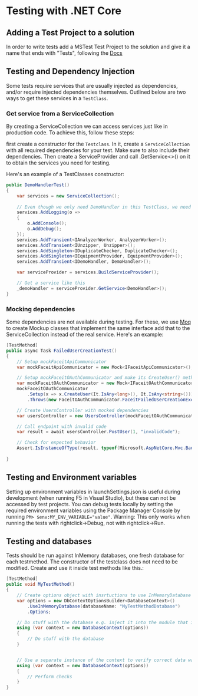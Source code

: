 # Testing with .NET Core

## Adding a Test Project to a solution
In order to write tests add a MSTest Test Project to the solution and give it a name that ends with "Tests", following the [Docs]("https://docs.microsoft.com/en-us/dotnet/core/testing/unit-testing-with-mstest")

## Testing and Dependency Injection
Some tests require services that are usually injected as dependencies, and/or require injected dependencies themselves. 
Outlined below are two ways to get these services in a `TestClass`.

### Get service from a ServiceCollection
By creating a ServiceCollection we can access services just like in production code. To achieve this, follow these steps:

first create a constructor for the `Testclass`. In it, create a `ServiceCollection` with all required dependencies for your test. Make sure to also include their dependencies. Then create a ServiceProvider and call .GetService<>() on it to obtain the services you need for testing.

Here's an example of a TestClasses constructor:
```csharp
public DemoHandlerTest()
{
    var services = new ServiceCollection();
    
    // Even though we only need DemoHandler in this TestClass, we need to add all the services required by DemoHandler as well.
    services.AddLogging(o =>
    {
        o.AddConsole();
        o.AddDebug();
    });
    services.AddTransient<IAnalyzerWorker, AnalyzerWorker>();
    services.AddTransient<IUnzipper, Unzipper>();
    services.AddSingleton<IDuplicateChecker, DuplicateChecker>();
    services.AddSingleton<IEquipmentProvider, EquipmentProvider>();
    services.AddTransient<IDemoHandler, DemoHandler>();

    var serviceProvider = services.BuildServiceProvider();

    // Get a service like this
    _demoHandler = serviceProvider.GetService<DemoHandler>();
}
```	

### Mocking dependencies
Some dependencies are not available during testing. For these, we use [Moq](MOQ) to create Mockup classes that implement the same interface  add that to the ServiceCollection instead of the real service. Here's an example:
```csharp
[TestMethod]
public async Task FailedUserCreationTest()
{
    // Setup mockFaceitApiCommunicator
    var mockFaceitApiCommunicator = new Mock<IFaceitApiCommunicator>();

    // Setup mockFaceitOAuthCommunicator and make its CreateUser() method throw a FaceitFailedUserCreationException
    var mockFaceitOAuthCommunicator = new Mock<IFaceitOAuthCommunicator>();
    mockFaceitOAuthCommunicator
        .Setup(x => x.CreateUser(It.IsAny<long>(), It.IsAny<string>()))
        .Throws(new FaceitOAuthCommunicator.FaceitFailedUserCreationException(""));

    // Create UsersController with mocked dependencies
    var usersController = new UsersController(mockFaceitOAuthCommunicator.Object, mockFaceitApiCommunicator.Object);

    // Call endpoint with invalid code
    var result = await usersController.PostUser(1, "invalidCode");

    // Check for expected behavior
    Assert.IsInstanceOfType(result, typeof(Microsoft.AspNetCore.Mvc.BadRequestResult));
    
}
```

## Testing and Environment variables
Setting up environment variables in launchSettings.json is useful during development (when running F5 in Visual Studio), but these can not be accessed by test projects. You can debug tests locally by setting the required environment variables using the Package Manager Console by running `PM> $env:MY_ENV_VARIABLE="value"`. Warning: This only works when running the tests with rightclick->Debug, not with rightclick->Run.


## Testing and databases
Tests should be run against InMemory databases, one fresh database for each testmethod. The constructor of the testclass does not need to be modified. Create and use it inside test methods like this.:

```csharp
[TestMethod]
public void MyTestMethod()
{
    // Create options object with insrtuctions to use InMemoryDatabase
    var options = new DbContextOptionsBuilder<DatabaseContext>()
        .UseInMemoryDatabase(databaseName: "MyTestMethodDatabase")
        .Options;

    // Do stuff with the database e.g. inject it into the module that is tested 
    using (var context = new DatabaseContext(options))
    {
        // Do stuff with the database
    }


    // Use a separate instance of the context to verify correct data was saved to database
    using (var context = new DatabaseContext(options))
    {
        // Perform checks
    }
}
```


[MOQ]: (https://github.com/Moq/moq4/wiki/Quickstart)
